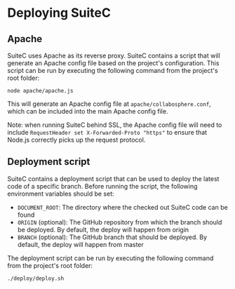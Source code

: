 # Deploying SuiteC

## Apache

SuiteC uses Apache as its reverse proxy. SuiteC contains a script that will generate an Apache config file based on the project's configuration. This script can be run by executing the following command from the project's root folder:

```
node apache/apache.js
```

This will generate an Apache config file at `apache/collabosphere.conf`, which can be included into the main Apache config file.

Note: when running SuiteC behind SSL, the Apache config file will need to include `RequestHeader set X-Forwarded-Proto "https"` to ensure that Node.js correctly picks up the request protocol.

## Deployment script

SuiteC contains a deployment script that can be used to deploy the latest code of a specific branch. Before running the script, the following environment variables should be set:

- `DOCUMENT_ROOT`: The directory where the checked out SuiteC code can be found
- `ORIGIN` (optional): The GitHub repository from which the branch should be deployed. By default, the deploy will happen from origin
- `BRANCH` (optional): The GitHub branch that should be deployed. By default, the deploy will happen from master

The deployment script can be run by executing the following command from the project's root folder:

```
./deploy/deploy.sh
```
